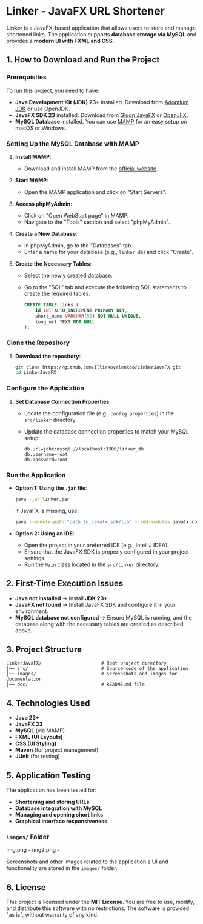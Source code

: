 # Linker - JavaFX URL Shortener

**Linker** is a JavaFX-based application that allows users to store and manage shortened links. The application supports **database storage via MySQL** and provides a **modern UI with FXML and CSS**.

## 1. How to Download and Run the Project

### **Prerequisites**

To run this project, you need to have:

- **Java Development Kit (JDK) 23+** installed. Download from [Adoptium JDK](https://adoptium.net/) or use OpenJDK.
- **JavaFX SDK 23** installed. Download from [Gluon JavaFX](https://gluonhq.com/products/javafx/) or [OpenJFX](https://openjfx.io/).
- **MySQL Database** installed. You can use [MAMP](https://www.mamp.info/en/) for an easy setup on macOS or Windows.

### **Setting Up the MySQL Database with MAMP**

1. **Install MAMP**:

   - Download and install MAMP from the [official website](https://www.mamp.info/en/).

2. **Start MAMP**:

   - Open the MAMP application and click on "Start Servers".

3. **Access phpMyAdmin**:

   - Click on "Open WebStart page" in MAMP.
   - Navigate to the "Tools" section and select "phpMyAdmin".

4. **Create a New Database**:

   - In phpMyAdmin, go to the "Databases" tab.
   - Enter a name for your database (e.g., `linker_db`) and click "Create".

5. **Create the Necessary Tables**:

   - Select the newly created database.
   - Go to the "SQL" tab and execute the following SQL statements to create the required tables:

     ```sql
     CREATE TABLE links (
         id INT AUTO_INCREMENT PRIMARY KEY,
         short_name VARCHAR(50) NOT NULL UNIQUE,
         long_url TEXT NOT NULL
     );
     ```

### **Clone the Repository**

1. **Download the repository**:

   ```sh
   git clone https://github.com/illiakovalenkoo/LinkerJavaFX.git
   cd LinkerJavaFX
   ```

### **Configure the Application**

1. **Set Database Connection Properties**:

   - Locate the configuration file (e.g., `config.properties`) in the `src/linker` directory.
   - Update the database connection properties to match your MySQL setup:

     ```properties
     db.url=jdbc:mysql://localhost:3306/linker_db
     db.username=root
     db.password=root
     ```

### **Run the Application**

- **Option 1: Using the `.jar` file**:

  ```sh
  java -jar linker.jar
  ```

  If JavaFX is missing, use:

  ```sh
  java --module-path "path_to_javafx_sdk/lib" --add-modules javafx.controls,javafx.fxml -jar "path_to_project/linker.jar"
  ```

- **Option 2: Using an IDE**:

  - Open the project in your preferred IDE (e.g., IntelliJ IDEA).
  - Ensure that the JavaFX SDK is properly configured in your project settings.
  - Run the `Main` class located in the `src/linker` directory.

## 2. First-Time Execution Issues

- **Java not installed** → Install **JDK 23+**.
- **JavaFX not found** → Install JavaFX SDK and configure it in your environment.
- **MySQL database not configured** → Ensure MySQL is running, and the database along with the necessary tables are created as described above.

## 3. Project Structure

```
LinkerJavaFX/                      # Root project directory
│── src/                           # Source code of the application
│── images/                        # Screenshots and images for documentation
│── doc/                           # README.md file
```

## 4. Technologies Used

- **Java 23+**
- **JavaFX 23**
- **MySQL** (via MAMP)
- **FXML (UI Layouts)**
- **CSS (UI Styling)**
- **Maven** (for project management)
- **JUnit** (for testing)

## 5. Application Testing

The application has been tested for:

- **Shortening and storing URLs**
- **Database integration with MySQL**
- **Managing and opening short links**
- **Graphical interface responsiveness**

### `images/` Folder

img.png -
img2.png - 

Screenshots and other images related to the application's UI and functionality are stored in the `images/` folder.

## 6. License

This project is licensed under the **MIT License**. You are free to use, modify, and distribute this software with no restrictions. The software is provided "as is", without warranty of any kind.


